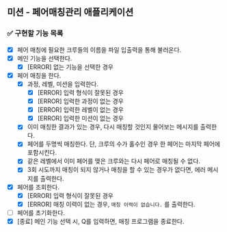 ## 미션 - 페어매칭관리 애플리케이션

### ✅ 구현할 기능 목록

- [x] 페어 매칭에 필요한 크루들의 이름을 파일 입출력을 통해 불러온다.
- [x] 메인 기능을 선택한다.
    - [x] [ERROR] 없는 기능을 선택한 경우
- [x] 페어 매칭을 한다.
    - [x] 과정, 레벨, 미션을 입력한다.
        - [x] [ERROR] 입력 형식이 잘못된 경우
        - [x] [ERROR] 입력한 과정이 없는 경우
        - [x] [ERROR] 입력한 레벨이 없는 경우
        - [x] [ERROR] 입력한 미션이 없는 경우
    - [x] 이미 매칭한 결과가 있는 경우, 다시 매칭할 것인지 물어보는 메시지를 출력한다.
    - [x] 페어를 두명씩 매칭한다. 단, 크루의 수가 홀수인 경우 한 페어는 마지막 페어에 포함시킨다.
    - [x] 같은 레벨에서 이미 페어를 맺은 크루와는 다시 페어로 매칭될 수 없다.
    - [x] 3회 시도까지 매칭이 되지 않거나 매칭을 할 수 있는 경우가 없다면, 에러 메시지를 출력한다.
- [x] 페어를 조회한다.
    - [x] [ERROR] 입력 형식이 잘못된 경우
    - [x] [ERROR] 매칭 이력이 없는 경우, `매칭 이력이 없습니다.` 를 출력한다.
- [ ] 페어를 초기화한다.
- [x] [종료] 메인 기능 선택 시, Q를 입력하면, 매칭 프로그램을 종료한다.